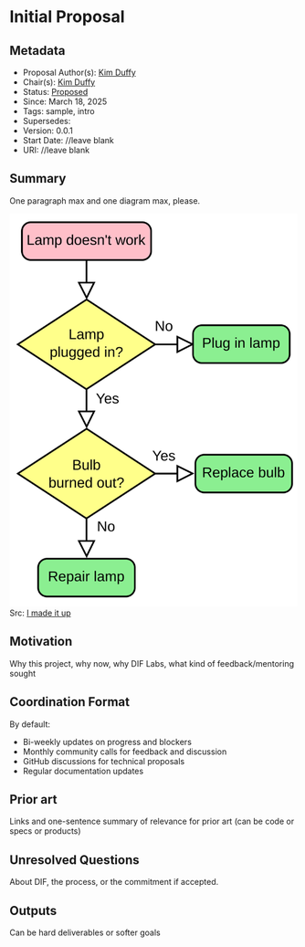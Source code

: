 # Initial Proposal

## Metadata
- Proposal Author(s): [Kim Duffy](kimdhamilton)
- Chair(s): [Kim Duffy](kimdhamilton)
- Status: [Proposed]()
- Since: March 18, 2025
- Tags: sample, intro
- Supersedes:
- Version: 0.0.1
- Start Date: <date> //leave blank
- URI: <uri> //leave blank

## Summary

One paragraph max and one diagram max, please.

![example diagram](assets/flowchart.png)
Src: [I made it up](https://i.kym-cdn.com/photos/images/newsfeed/002/360/522/db7.jpg)

## Motivation

Why this project, why now, why DIF Labs, what kind of feedback/mentoring sought

## Coordination Format

By default:

- Bi-weekly updates on progress and blockers
- Monthly community calls for feedback and discussion
- GitHub discussions for technical proposals
- Regular documentation updates

## Prior art

Links and one-sentence summary of relevance for prior art (can be code or specs or products)

## Unresolved Questions

About DIF, the process, or the commitment if accepted.

## Outputs

Can be hard deliverables or softer goals
